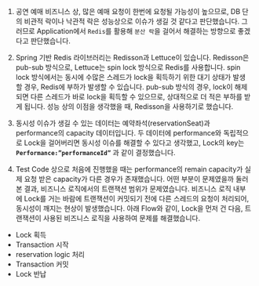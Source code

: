 
1. 공연 예매 비즈니스 상, 많은 예매 요청이 한번에 요청될 가능성이 높으므로, DB 단의 비관적 락이나 낙관적 락은 성능상으로 이슈가 생길 것 같다고 판단했습니다. 그러므로 Application에서 `Redis`를 활용해 `분산 락`을 걸어서 해결하는 방향으로 좋겠다고 판단했습니다. 
    
2. Spring 기반 Redis 라이브러리는 Redisson과 Lettuce이 있습니다. Redisson은 pub-sub 방식으로, Lettuce는 spin lock 방식으로 Redis를 사용합니다. spin lock 방식에서는 동시에 수많은 스레드가 lock을 획득하기 위한 대기 상태가 발생할 경우, Redis에 부하가 발생할 수 있습니다. pub-sub 방식의 경우, lock이 해제되면 다른 스레드가 바로 lock을 획득할 수 있으므로, 상대적으로 더 적은 부하를 받게 됩니다. 성능 상의 이점을 생각했을 때, Redisson을 사용하기로 했습니다. 
    
3. 동시성 이슈가 생길 수 있는 데이터는 예약좌석(reservationSeat)과 performance의 capacity 데이터입니다. 두 데이터에 performance와 독립적으로 Lock을 걸어버리면 동시성 이슈를 해결할 수 있다고 생각했고, Lock의 key는 **`Performance:”performanceId”`** 과 같이 결정했습니다. 
    
4. Test Code 상으로 처음에 진행했을 때는 performance의 remain capacity가 실제 요청 받은 capacity가 다른 경우가 존재했습니다. 어떤 부분이 문제였을까 둘러본 결과, 비즈니스 로직에서의 트랜잭션 범위가 문제였습니다. 비즈니스 로직 내부에 Lock를 거는 바람에 트랜잭션이 커밋되기 전에 다른 스레드의 요청이 처리되어, 동시성이 깨지는 현상이 발생했습니다. 아래 Flow와 같이, Lock을 먼저 건 다음, 트랜잭션이 사용된 비즈니스 로직을 사용하여 문제를 해결했습니다. 

- Lock 획득
- Transaction 시작
- reservation logic 처리
- Transaction 커밋
- Lock 반납